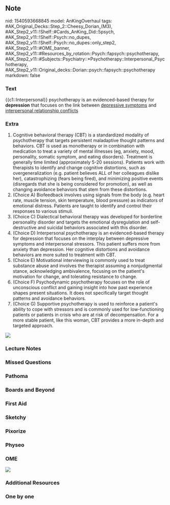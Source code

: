 ## Note
nid: 1540593668845
model: AnKingOverhaul
tags: #AK_Original_Decks::Step_2::Cheesy_Dorian_(M3), #AK_Step2_v11::!Shelf::#Cards_AnKing_Did::5psych, #AK_Step2_v11::!Shelf::Psych::no_dupes, #AK_Step2_v11::!Shelf::Psych::no_dupes::only_step2, #AK_Step2_v11::#OME_banner, #AK_Step2_v11::#Resources_by_rotation::Psych::fapsych::psychotherapy, #AK_Step2_v11::#Subjects::Psychiatry::*Psychotherapy::Interpersonal_Psychotherapy, #AK_Step2_v11::Original_decks::Dorian::psych::fapsych::psychotherapy
markdown: false

### Text
{{c1::Interpersonal}} psychotherapy is an evidenced-based therapy
for <b>depression</b> that focuses on the link between
<u>depressive symptoms</u> and <u>interpersonal relationship
conflicts</u>

### Extra
<div>
  <ol type="1" start="1">
    <li>Cognitive behavioral therapy (CBT) is a standardized
    modality of psychotherapy that targets persistent maladaptive
    thought patterns and behaviors. CBT is used as monotherapy or
    in combination with medication to treat a variety of mental
    illnesses (eg, anxiety, mood, personality, somatic symptom, and
    eating disorders). Treatment is generally time limited
    (approximately 5-20 sessions). Patients work with therapists to
    identify and change cognitive distortions, such as
    overgeneralization (e.g. patient believes ALL of her colleagues
    dislike her), catastrophizing (fears being fired), and
    minimizing positive events (disregards that she is being
    considered for promotion), as well as changing avoidance
    behaviors that stem from these distortions.
    <li>(Choice A) Biofeedback involves using signals from the body
    (e.g. heart rate, muscle tension, skin temperature, blood
    pressure) as indicators of emotional distress. Patients are
    taught to identify and control their responses to various
    stimuli.
    <li>(Choice C) Dialectical behavioral therapy was developed for
    borderline personality disorder and targets the emotional
    dysregulation and self-destructive and suicidal behaviors
    associated with this disorder.
    <li>(Choice D) Interpersonal psychotherapy is an
    evidenced-based therapy for depression that focuses on the
    interplay between depressive symptoms and interpersonal
    stressors. This patient suffers more from anxiety than
    depression. Her cognitive distortions and avoidance behaviors
    are more suited to treatment with CBT.
    <li>(Choice E) Motivational interviewing is commonly used to
    treat substance abuse and involves the therapist assuming a
    nonjudgmental stance, acknowledging ambivalence, focusing on
    the patient's motivation for change, and tolerating resistance
    to change.
    <li>(Choice F) Psychodynamic psychotherapy focuses on the role
    of unconscious conflict and gaining insight into how past
    experience shapes present situations. It does not specifically
    target thought patterns and avoidance behaviors.
    <li>(Choice G) Supportive psychotherapy is used to reinforce a
    patient's ability to cope with stressors and is commonly used
    for low-functioning patients or patients in crisis who are at
    risk of decompensation. For a more stable patient, like this
    woman, CBT provides a more in-depth and targeted approach.
  </ol>
</div>
<div><img src="L16100.jpg"></div>

### Lecture Notes


### Missed Questions


### Pathoma


### Boards and Beyond


### First Aid


### Sketchy


### Pixorize


### Physeo


### OME
<div class="ome-widget">
  <a href="https://onlinemeded.org?ref=anki"><img src=
  "_OME_AnkiFlashcards_General_7.png"></a>
</div>

### Additional Resources


### One by one

